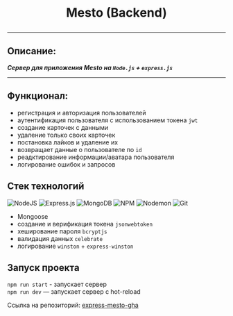 # <p align="center">Mesto (Backend)</p>
----
## Описание:

***Сервер для приложения Mesto на `Node.js` + `express.js`***

----

## Функционал:

- регистрация и авторизация пользователей
- аутентификация пользователя с использованием токена `jwt`
- создание карточек с данными
- удаление только своих карточек
- постановка лайков и удаление их
- возвращает данные о пользователе по `id`
- реадктирование информации/аватара пользователя
- логирование ошибок и запросов

## Стек технологий

![NodeJS](https://img.shields.io/badge/node.js-6DA55F?style=for-the-badge&logo=node.js&logoColor=white) 
![Express.js](https://img.shields.io/badge/express.js-%23404d59.svg?style=for-the-badge&logo=express&logoColor=%2361DAFB)
![MongoDB](https://img.shields.io/badge/MongoDB-%234ea94b.svg?style=for-the-badge&logo=mongodb&logoColor=white)
![NPM](https://img.shields.io/badge/NPM-%23CB3837.svg?style=for-the-badge&logo=npm&logoColor=white)
![Nodemon](https://img.shields.io/badge/NODEMON-%23323330.svg?style=for-the-badge&logo=nodemon&logoColor=%BBDEAD)
![Git](https://img.shields.io/badge/git-%23F05033.svg?style=for-the-badge&logo=git&logoColor=white)
- Mongoose
- создание и верификация токена `jsonwebtoken`
- хеширование пароля `bcryptjs`
- валидация данных `celebrate`
- логирование `winston` + `express-winston`

## Запуск проекта

`npm run start` - запускает сервер   
`npm run dev` — запускает сервер с hot-reload

<div><p>Ссылка на репозиторий: <a href="https://github.com/Markelov97Vad/express-mesto-gha">express-mesto-gha</a></p></div>
